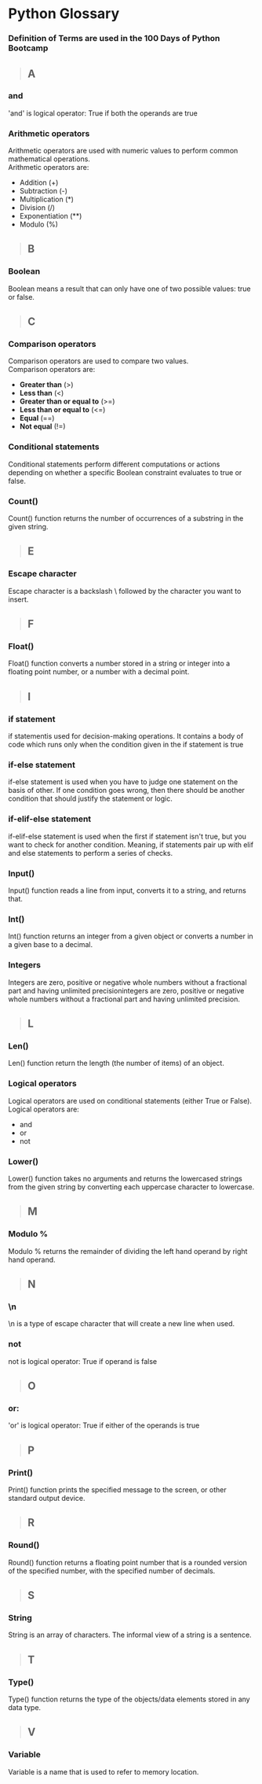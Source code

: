 # Python Glossary

### Definition of Terms are used in the 100 Days of Python Bootcamp

> ## A

### and
'and' is logical operator: True if both the operands are true

### Arithmetic operators
Arithmetic operators are used with numeric values to perform common mathematical operations.  
Arithmetic operators are:
- Addition (+)
- Subtraction (-)
- Multiplication (*)
- Division (/)
- Exponentiation (**)
- Modulo (%)

> ## B

### Boolean
Boolean means a result that can only have one of two possible values: true or false.  

> ## C

### Comparison operators
Comparison operators are used to compare two values.  
Comparison operators are:
- **Greater than** (>) 
- **Less than** (<) 
- **Greater than or equal to** (>=)
- **Less than or equal to** (<=)
- **Equal** (==)
- **Not equal** (!=)

### Conditional statements
Conditional statements perform different computations or actions depending on whether a specific Boolean constraint evaluates to true or false.

### Count()
Count() function returns the number of occurrences of a substring in the given string.

> ## E

### Escape character
Escape character is a backslash \ followed by the character you want to insert.

> ## F

### Float()
Float() function converts a number stored in a string or integer into a floating point number, or a number with a decimal point.  

> ## I

### if statement
if statementis used for decision-making operations. It contains a body of code which runs only when the condition given in the if statement is true

### if-else statement
if-else statement is used when you have to judge one statement on the basis of other. If one condition goes wrong, then there should be another condition that should justify the statement or logic.

### if-elif-else statement
if-elif-else statement is used when the first if statement isn't true, but you want to check for another condition. Meaning, if statements pair up with elif and else statements to perform a series of checks.

### Input()
Input() function reads a line from input, converts it to a string, and returns that.

### Int()
Int() function returns an integer from a given object or converts a number in a given base to a decimal.

### Integers
Integers are zero, positive or negative whole numbers without a fractional part and having unlimited precisionintegers are zero, positive or negative whole numbers without a fractional part and having unlimited precision.  

> ## L

### Len()
Len() function return the length (the number of items) of an object.

### Logical operators 
Logical operators are used on conditional statements (either True or False).  
Logical operators are:
- and
- or
- not

### Lower() 
Lower() function takes no arguments and returns the lowercased strings from the given string by converting each uppercase character to lowercase.

> ## M

### Modulo %
Modulo % returns the remainder of dividing the left hand operand by right hand operand.

> ## N

### \n
\n is a type of escape character that will create a new line when used.

### not
not is logical operator: True if operand is false

>## O
>
### or:  
'or' is logical operator: True if either of the operands is true	

> ## P

### Print()
Print() function prints the specified message to the screen, or other standard output device.

> ## R

### Round()
Round() function returns a floating point number that is a rounded version of the specified number, with the specified number of decimals.  

> ## S

### String
String is an array of characters. The informal view of a string is a sentence.

> ## T

### Type()
Type() function returns the type of the objects/data elements stored in any data type.  

> ## V

### Variable
Variable is a name that is used to refer to memory location.
